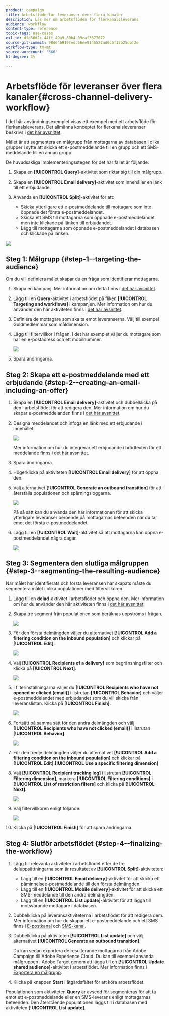 ```yaml
---
product: campaign
title: Arbetsflöde för leveranser över flera kanaler
description: Läs mer om arbetsflöden för flerkanalsleverans
audience: workflow
content-type: reference
topic-tags: use-cases
exl-id: dfd36d2c-44ff-49a9-80b4-09eaf3377072
source-git-commit: 98d646919fedc66ee9145522ad0c5f15b25dbf2e
workflow-type: tm+mt
source-wordcount: '666'
ht-degree: 3%

---
```


# Arbetsflöde för leveranser över flera kanaler{#cross-channel-delivery-workflow}

I det här användningsexemplet visas ett exempel med ett arbetsflöde för flerkanalsleverans. Det allmänna konceptet för flerkanalsleveranser beskrivs i [det här avsnittet](../../workflow/using/cross-channel-deliveries.md).

Målet är att segmentera en målgrupp från mottagarna av databasen i olika grupper i syfte att skicka ett e-postmeddelande till en grupp och ett SMS-meddelande till en annan grupp.

De huvudsakliga implementeringsstegen för det här fallet är följande:

1. Skapa en **[!UICONTROL Query]**-aktivitet som riktar sig till din målgrupp.
1. Skapa en **[!UICONTROL Email delivery]**-aktivitet som innehåller en länk till ett erbjudande.
1. Använda en **[!UICONTROL Split]**-aktivitet för att:

   * Skicka ytterligare ett e-postmeddelande till mottagare som inte öppnade det första e-postmeddelandet.
   * Skicka ett SMS till mottagarna som öppnade e-postmeddelandet men inte klickade på länken till erbjudandet.
   * Lägg till mottagarna som öppnade e-postmeddelandet i databasen och klickade på länken.

![](assets/wkf_cross-channel_7.png)

## Steg 1: Målgrupp {#step-1--targeting-the-audience}

Om du vill definiera målet skapar du en fråga som identifierar mottagarna.

1. Skapa en kampanj. Mer information om detta finns i [det här avsnittet](../../campaign/using/setting-up-marketing-campaigns.md#creating-a-campaign).
1. Lägg till en **Query**-aktivitet i arbetsflödet på fliken **[!UICONTROL Targeting and workflows]** i kampanjen. Mer information om hur du använder den här aktiviteten finns i [det här avsnittet](../../workflow/using/query.md).
1. Definiera de mottagare som ska ta emot leveranserna. Välj till exempel Guldmedlemmar som måldimension.
1. Lägg till filtervillkor i frågan. I det här exemplet väljer du mottagare som har en e-postadress och ett mobilnummer.

   ![](assets/wkf_cross-channel_3.png)

1. Spara ändringarna.

## Steg 2: Skapa ett e-postmeddelande med ett erbjudande {#step-2--creating-an-email-including-an-offer}

1. Skapa en **[!UICONTROL Email delivery]**-aktivitet och dubbelklicka på den i arbetsflödet för att redigera den. Mer information om hur du skapar e-postmeddelanden finns i [det här avsnittet](../../delivery/using/about-email-channel.md).
1. Designa meddelandet och infoga en länk med ett erbjudande i innehållet.

   ![](assets/wkf_cross-channel_1.png)

   Mer information om hur du integrerar ett erbjudande i brödtexten för ett meddelande finns i [det här avsnittet](../../interaction/using/integrating-an-offer-via-the-wizard.md#delivering-with-a-call-to-the-offer-engine).

1. Spara ändringarna.
1. Högerklicka på aktiviteten **[!UICONTROL Email delivery]** för att öppna den.
1. Välj alternativet **[!UICONTROL Generate an outbound transition]** för att återställa populationen och spårningsloggarna.

   ![](assets/wkf_cross-channel_2.png)

   På så sätt kan du använda den här informationen för att skicka ytterligare leveranser beroende på mottagarnas beteenden när du tar emot det första e-postmeddelandet.

1. Lägg till en **[!UICONTROL Wait]**-aktivitet så att mottagarna kan öppna e-postmeddelandet några dagar.

   ![](assets/wkf_cross-channel_4.png)

## Steg 3: Segmentera den slutliga målgruppen {#step-3--segmenting-the-resulting-audience}

När målet har identifierats och första leveransen har skapats måste du segmentera målet i olika populationer med filtervillkoren.

1. Lägg till en **delad**-aktivitet i arbetsflödet och öppna den. Mer information om hur du använder den här aktiviteten finns i [det här avsnittet](../../workflow/using/split.md).
1. Skapa tre segment från populationen som beräknas uppströms i frågan.

   ![](assets/wkf_cross-channel_6.png)

1. För den första delmängden väljer du alternativet **[!UICONTROL Add a filtering condition on the inbound population]** och klickar på **[!UICONTROL Edit]**.

   ![](assets/wkf_cross-channel_8.png)

1. Välj **[!UICONTROL Recipients of a delivery]** som begränsningsfilter och klicka på **[!UICONTROL Next]**.

   ![](assets/wkf_cross-channel_9.png)

1. I filterinställningarna väljer du **[!UICONTROL Recipients who have not opened or clicked (email)]** i listrutan **[!UICONTROL Behavior]** och väljer e-postmeddelandet med erbjudandet som du vill skicka från leveranslistan. Klicka på **[!UICONTROL Finish]**.

   ![](assets/wkf_cross-channel_10.png)

1. Fortsätt på samma sätt för den andra delmängden och välj **[!UICONTROL Recipients who have not clicked (email)]** i listrutan **[!UICONTROL Behavior]**.

   ![](assets/wkf_cross-channel_11.png)

1. För den tredje delmängden väljer du alternativet **[!UICONTROL Add a filtering condition on the inbound population]** och klickar på **[!UICONTROL Edit]**.**[!UICONTROL Use a specific filtering dimension]**
1. Välj **[!UICONTROL Recipient tracking log]** i listrutan **[!UICONTROL Filtering dimension]**, markera **[!UICONTROL Filtering conditions]** i **[!UICONTROL List of restriction filters]** och klicka på **[!UICONTROL Next]**.

   ![](assets/wkf_cross-channel_12.png)

1. Välj filtervillkoren enligt följande:

   ![](assets/wkf_cross-channel_13.png)

1. Klicka på **[!UICONTROL Finish]** för att spara ändringarna.

## Steg 4: Slutför arbetsflödet {#step-4--finalizing-the-workflow}

1. Lägg till relevanta aktiviteter i arbetsflödet efter de tre deluppsättningarna som är resultatet av **[!UICONTROL Split]**-aktiviteten:

   * Lägg till en **[!UICONTROL Email delivery]**-aktivitet för att skicka ett påminnelsee-postmeddelande till den första delmängden.
   * Lägg till en **[!UICONTROL Mobile delivery]**-aktivitet för att skicka ett SMS-meddelande till den andra delmängden.
   * Lägg till en **[!UICONTROL List update]**-aktivitet för att lägga till motsvarande mottagare i databasen.

1. Dubbelklicka på leveransaktiviteterna i arbetsflödet för att redigera dem. Mer information om hur du skapar ett e-postmeddelande och ett SMS finns i [E-postkanal](../../delivery/using/about-email-channel.md) och [SMS-kanal](../../delivery/using/sms-channel.md).
1. Dubbelklicka på aktiviteten **[!UICONTROL List update]** och välj alternativet **[!UICONTROL Generate an outbound transition]**.

   Du kan sedan exportera de resulterande mottagarna från Adobe Campaign till Adobe Experience Cloud. Du kan till exempel använda målgruppen i Adobe Target genom att lägga till en **[!UICONTROL Update shared audience]**-aktivitet i arbetsflödet. Mer information finns i [Exportera en målgrupp](../../integrations/using/importing-and-exporting-audiences.md#exporting-an-audience).

1. Klicka på knappen **Start** i åtgärdsfältet för att köra arbetsflödet.

Populationen som aktiviteten **Query** är avsedd för segmenteras för att ta emot ett e-postmeddelande eller en SMS-leverans enligt mottagarnas beteenden. Den återstående populationen läggs till i databasen med aktiviteten **[!UICONTROL List update]**.

